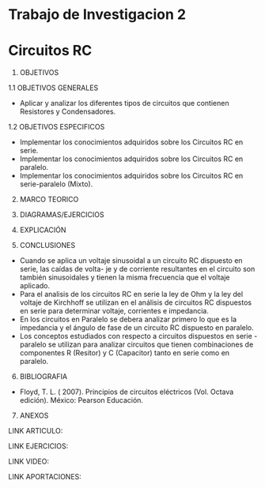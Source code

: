 # Trabajo de Investigacion 2
# Circuitos RC

1. OBJETIVOS

1.1 OBJETIVOS GENERALES

* Aplicar y analizar los diferentes tipos de circuitos que contienen Resistores y Condensadores.

1.2 OBJETIVOS ESPECIFICOS

* Implementar los conocimientos adquiridos sobre los Circuitos RC en serie. 
* Implementar los conocimientos adquiridos sobre los Circuitos RC en paralelo. 
* Implementar los conocimientos adquiridos sobre los Circuitos RC en serie-paralelo (Mixto). 

2. MARCO TEORICO

3. DIAGRAMAS/EJERCICIOS

4. EXPLICACIÓN

5. CONCLUSIONES

* Cuando se aplica un voltaje sinusoidal a un circuito RC dispuesto en serie, las caídas de volta- je y de corriente resultantes en el circuito son también sinusoidales y tienen la misma frecuencia que el voltaje aplicado.
* Para el analisis de los circuitos RC en serie la ley de Ohm y la ley del voltaje de Kirchhoff se utilizan en el análisis de circuitos RC dispuestos en serie para determinar voltaje, corrientes e impedancia.
* En los circuitos en Paralelo se debera analizar primero lo que es la impedancia y el ángulo de fase de un circuito RC dispuesto en paralelo.
* Los conceptos estudiados con respecto a circuitos dispuestos en serie - paralelo se utilizan para analizar circuitos que tienen combinaciones de componentes R (Resitor) y C (Capacitor) tanto en serie como en paralelo.

6. BIBLIOGRAFIA

* Floyd, T. L. ( 2007). Principios de circuitos eléctricos (Vol. Octava edición). México: Pearson Educación.

7. ANEXOS

LINK ARTICULO:

LINK EJERCICIOS:

LINK VIDEO:

LINK APORTACIONES:
